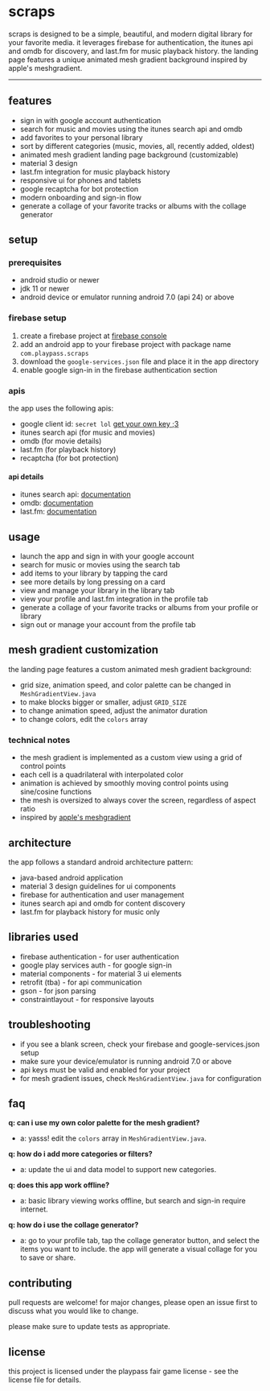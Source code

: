 # scraps

scraps is designed to be a simple, beautiful, and modern digital library for your favorite media. it leverages firebase for authentication, the itunes api and omdb for discovery, and last.fm for music playback history. the landing page features a unique animated mesh gradient background inspired by apple's meshgradient.

---

## features

- sign in with google account authentication
- search for music and movies using the itunes search api and omdb
- add favorites to your personal library
- sort by different categories (music, movies, all, recently added, oldest)
- animated mesh gradient landing page background (customizable)
- material 3 design
- last.fm integration for music playback history
- responsive ui for phones and tablets
- google recaptcha for bot protection
- modern onboarding and sign-in flow
- generate a collage of your favorite tracks or albums with the collage generator

## setup

### prerequisites

- android studio or newer
- jdk 11 or newer
- android device or emulator running android 7.0 (api 24) or above

### firebase setup

1. create a firebase project at [firebase console](https://console.firebase.google.com/)
2. add an android app to your firebase project with package name `com.playpass.scraps`
3. download the `google-services.json` file and place it in the app directory
4. enable google sign-in in the firebase authentication section

### apis

the app uses the following apis:
- google client id: `secret lol` [get your own key ;3](https://console.cloud.google.com/)
- itunes search api (for music and movies)
- omdb (for movie details)
- last.fm (for playback history)
- recaptcha (for bot protection)

#### api details
- itunes search api: [documentation](https://developer.apple.com/library/archive/documentation/AudioVideo/Conceptual/iTuneSearchAPI/index.html)
- omdb: [documentation](https://www.omdbapi.com/)
- last.fm: [documentation](https://www.last.fm/api)

## usage

- launch the app and sign in with your google account
- search for music or movies using the search tab
- add items to your library by tapping the card
- see more details by long pressing on a card
- view and manage your library in the library tab
- view your profile and last.fm integration in the profile tab
- generate a collage of your favorite tracks or albums from your profile or library
- sign out or manage your account from the profile tab

## mesh gradient customization

the landing page features a custom animated mesh gradient background:
- grid size, animation speed, and color palette can be changed in `MeshGradientView.java`
- to make blocks bigger or smaller, adjust `GRID_SIZE`
- to change animation speed, adjust the animator duration
- to change colors, edit the `colors` array

### technical notes
- the mesh gradient is implemented as a custom view using a grid of control points
- each cell is a quadrilateral with interpolated color
- animation is achieved by smoothly moving control points using sine/cosine functions
- the mesh is oversized to always cover the screen, regardless of aspect ratio
- inspired by [apple's meshgradient](https://developer.apple.com/documentation/swiftui/meshgradient)

## architecture

the app follows a standard android architecture pattern:
- java-based android application
- material 3 design guidelines for ui components
- firebase for authentication and user management
- itunes search api and omdb for content discovery
- last.fm for playback history for music only

## libraries used

- firebase authentication - for user authentication
- google play services auth - for google sign-in
- material components - for material 3 ui elements
- retrofit (tba) - for api communication
- gson - for json parsing
- constraintlayout - for responsive layouts

## troubleshooting

- if you see a blank screen, check your firebase and google-services.json setup
- make sure your device/emulator is running android 7.0 or above
- api keys must be valid and enabled for your project
- for mesh gradient issues, check `MeshGradientView.java` for configuration

## faq

**q: can i use my own color palette for the mesh gradient?**
- a: yasss! edit the `colors` array in `MeshGradientView.java`.

**q: how do i add more categories or filters?**
- a: update the ui and data model to support new categories.

**q: does this app work offline?**
- a: basic library viewing works offline, but search and sign-in require internet.

**q: how do i use the collage generator?**
- a: go to your profile tab, tap the collage generator button, and select the items you want to include. the app will generate a visual collage for you to save or share.

## contributing

pull requests are welcome! for major changes, please open an issue first to discuss what you would like to change.

please make sure to update tests as appropriate.

## license

this project is licensed under the playpass fair game license - see the license file for details.
